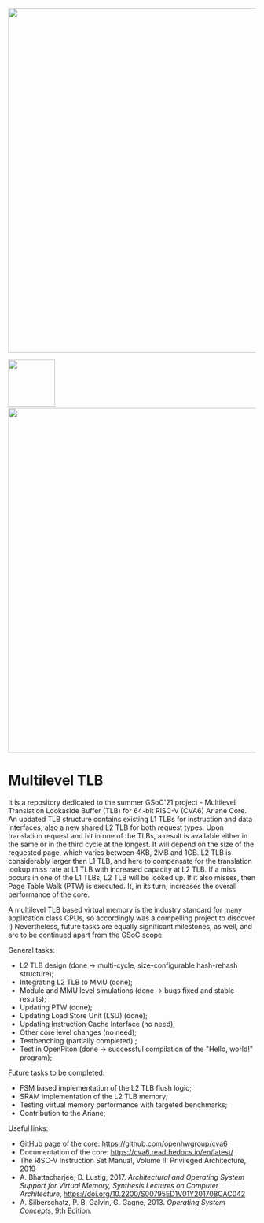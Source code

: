 
<img src="https://developers.google.com/open-source/gsoc/resources/downloads/GSoC-logo-horizontal.svg" width=700  />

<p float="left">
  <img src="https://www.fossi-foundation.org/assets/fossi_logo_large.png" width=95 /> 
  &nbsp;&nbsp;
  <img src="http://parallel.princeton.edu/openpiton/images/openpiton_ariane_logo.png" width=700/> 
</p>

# Multilevel TLB
It is a repository dedicated to the summer GSoC'21 project - Multilevel Translation Lookaside Buffer (TLB) for 64-bit RISC-V (CVA6) Ariane Core. An updated TLB structure contains existing L1 TLBs for instruction and data interfaces, also a new shared L2 TLB for both request types. Upon translation request and hit in one of the TLBs, a result is available either in the same or in the third cycle at the longest. It will depend on the size of the requested page, which varies between 4KB, 2MB and 1GB. L2 TLB is considerably larger than L1 TLB, and here to compensate for the translation lookup miss rate at L1 TLB with increased capacity at L2 TLB. If a miss occurs in one of the L1 TLBs, L2 TLB will be looked up. If it also misses, then Page Table Walk (PTW) is executed. It, in its turn, increases the overall performance of the core. 

A multilevel TLB based virtual memory is the industry standard for many application class CPUs, so accordingly was a compelling project to discover :) Nevertheless, future tasks are equally significant milestones, as well, and are to be continued apart from the GSoC scope.  <br />

General tasks:
*   L2 TLB design (done -> multi-cycle, size-configurable hash-rehash structure);
*   Integrating L2 TLB to MMU (done);
*   Module and MMU level simulations (done -> bugs fixed and stable results);
*   Updating PTW (done);
*   Updating Load Store Unit (LSU) (done);
*   Updating Instruction Cache Interface (no need);
*   Other core level changes (no need); 
*   Testbenching (partially completed) ;
*   Test in OpenPiton (done -> successful compilation of the "Hello, world!" program);

Future tasks to be completed:
*   FSM based implementation of the L2 TLB flush logic;
*   SRAM implementation of the L2 TLB memory;
*   Testing virtual memory performance with targeted benchmarks;
*   Contribution to the Ariane;

Useful links:
*   GitHub page of the core: https://github.com/openhwgroup/cva6
*   Documentation of the core: https://cva6.readthedocs.io/en/latest/
*   The RISC-V Instruction Set Manual, Volume II: Privileged Architecture, 2019
*   A. Bhattacharjee, D. Lustig, 2017. _Architectural and Operating System Support for Virtual Memory, Synthesis Lectures on Computer Architecture_, https://doi.org/10.2200/S00795ED1V01Y201708CAC042
*   A. Silberschatz, P. B. Galvin, G. Gagne, 2013. _Operating System Concepts_, 9th Edition.

